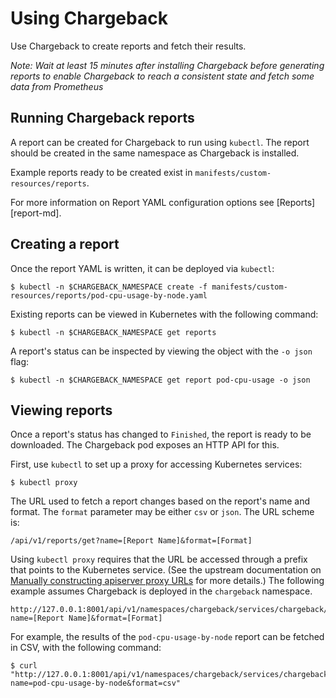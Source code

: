 # Using Chargeback

Use Chargeback to create reports and fetch their results.

*Note: Wait at least 15 minutes after installing Chargeback before generating reports to enable Chargeback to reach a consistent state and fetch some data from Prometheus*

## Running Chargeback reports

A report can be created for Chargeback to run using `kubectl`. The report
should be created in the same namespace as Chargeback is installed.

Example reports ready to be created exist in `manifests/custom-resources/reports`.

For more information on Report YAML configuration options see [Reports][report-md].

## Creating a report

Once the report YAML is written, it can be deployed via `kubectl`:

```
$ kubectl -n $CHARGEBACK_NAMESPACE create -f manifests/custom-resources/reports/pod-cpu-usage-by-node.yaml
```

Existing reports can be viewed in Kubernetes with the following command:

```
$ kubectl -n $CHARGEBACK_NAMESPACE get reports
```

A report's status can be inspected by viewing the object with the `-o json`
flag:

```
$ kubectl -n $CHARGEBACK_NAMESPACE get report pod-cpu-usage -o json
```

## Viewing reports

Once a report's status has changed to `Finished`, the report is ready to be
downloaded. The Chargeback pod exposes an HTTP API for this.

First, use `kubectl` to set up a proxy for accessing Kubernetes services:

```
$ kubectl proxy
```

The URL used to fetch a report changes based on the report's name and format.
The `format` parameter may be either `csv` or `json`. The URL scheme is:

```
/api/v1/reports/get?name=[Report Name]&format=[Format]
```

Using `kubectl proxy` requires that the URL be accessed through a prefix that
points to the Kubernetes service. (See the upstream documentation on
[Manually constructing apiserver proxy URLs][accessing-services] for more details.) The following example assumes Chargeback is deployed in the `chargeback` namespace.

```
http://127.0.0.1:8001/api/v1/namespaces/chargeback/services/chargeback/proxy/api/v1/reports/get?name=[Report Name]&format=[Format]
```

For example, the results of the `pod-cpu-usage-by-node` report can be fetched in
CSV, with the following command:

```
$ curl "http://127.0.0.1:8001/api/v1/namespaces/chargeback/services/chargeback/proxy/api/v1/reports/get?name=pod-cpu-usage-by-node&format=csv"
```


[accessing-services]: https://kubernetes.io/docs/tasks/administer-cluster/access-cluster-services/#manually-constructing-apiserver-proxy-urls
[reports-md]: report.md
